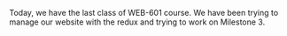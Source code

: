 Today, we have the last class of WEB-601 course.
We have been trying to manage our website with the redux and trying to work on Milestone 3.